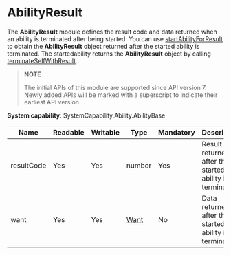 # AbilityResult

The **AbilityResult** module defines the result code and data returned when an ability is terminated after being started. You can use [startAbilityForResult](js-apis-ability-context.md#abilitycontextstartabilityforresult) to obtain the **AbilityResult** object returned after the started ability is terminated. The startedability returns the **AbilityResult** object by calling [terminateSelfWithResult](js-apis-ability-context.md#abilitycontextterminateselfwithresult).

> **NOTE**
>
> The initial APIs of this module are supported since API version 7. Newly added APIs will be marked with a superscript to indicate their earliest API version.

**System capability**: SystemCapability.Ability.AbilityBase

| Name       | Readable   | Writable    | Type                | Mandatory| Description                                                        |
| ----------- | -------- |-------- | -------------------- | ---- | ------------------------------------------------------------ |
| resultCode    | Yes   | Yes     | number               | Yes  | Result code returned after the started ability is terminated.                              |
| want   | Yes   | Yes     | [Want](./js-apis-app-ability-want.md)               | No  | Data returned after the started ability is terminated. |
